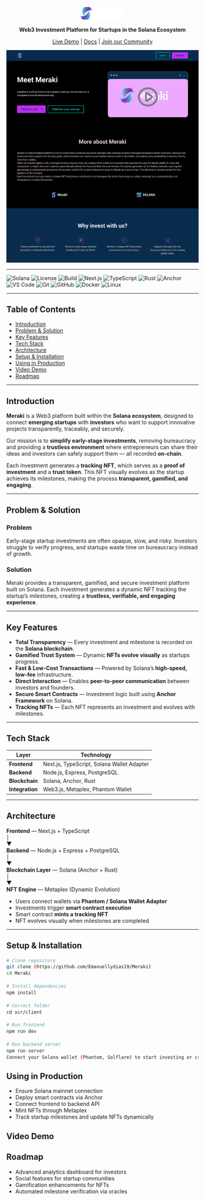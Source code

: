 <p align="center">
  <img src="./assets/logo.png" width="120" alt="Meraki Logo">
</p>


<p align="center">
  <strong>Web3 Investment Platform for Startups in the Solana Ecosystem</strong>
</p>

<p align="center">
  <a href="#">Live Demo</a> |
  <a href="https://docs.google.com/document/d/18PfbyGBLOJOzlAQJlJu0jYHTP6BmepTEQ7SUVY1t0gA/edit?usp=sharing">Docs</a> |
  <a href="https://discord.gg/V75mWm2k">Join our Community</a>


</p>

<p align="center">
  <img src="./assets/tela1.png" alt="Meraki Screenshot" width="800">
</p>

---

![Solana](https://img.shields.io/badge/Solana-0A0A0A?style=flat-square&logo=solana)
![License](https://img.shields.io/badge/license-MIT-green)
![Build](https://img.shields.io/badge/build-passing-brightgreen)
![Next.js](https://img.shields.io/badge/Next.js-black?style=flat-square&logo=next.js)
![TypeScript](https://img.shields.io/badge/TypeScript-007ACC?style=flat-square&logo=typescript)
![Rust](https://img.shields.io/badge/Rust-000000?style=flat-square&logo=rust)
![Anchor](https://img.shields.io/badge/Anchor-512DA8?style=flat-square&logo=solana)
![VS Code](https://img.shields.io/badge/VS%20Code-0078D4?style=flat-square&logo=visual-studio-code)
![Git](https://img.shields.io/badge/Git-F05032?style=flat-square&logo=git)
![GitHub](https://img.shields.io/badge/GitHub-181717?style=flat-square&logo=github)
![Docker](https://img.shields.io/badge/Docker-2496ED?style=flat-square&logo=docker)
![Linux](https://img.shields.io/badge/Linux-FCC624?style=flat-square&logo=linux)

---

## Table of Contents
- [Introduction](#introduction)
- [Problem & Solution](#problem--solution)
- [Key Features](#key-features)
- [Tech Stack](#tech-stack)
- [Architecture](#architecture)
- [Setup & Installation](#setup--installation)
- [Using in Production](#using-in-production)
- [Video Demo](#video-demo)
- [Roadmap](#roadmap)

---

## Introduction
**Meraki** is a Web3 platform built within the **Solana ecosystem**, designed to connect **emerging startups** with **investors** who want to support innovative projects transparently, traceably, and securely.

Our mission is to **simplify early-stage investments**, removing bureaucracy and providing a **trustless environment** where entrepreneurs can share their ideas and investors can safely support them — all recorded **on-chain**.

Each investment generates a **tracking NFT**, which serves as a **proof of investment** and a **trust token**. This NFT visually evolves as the startup achieves its milestones, making the process **transparent, gamified, and engaging**.

---

## Problem & Solution

### Problem
Early-stage startup investments are often opaque, slow, and risky. Investors struggle to verify progress, and startups waste time on bureaucracy instead of growth.

### Solution
Meraki provides a transparent, gamified, and secure investment platform built on Solana. Each investment generates a dynamic NFT tracking the startup’s milestones, creating a **trustless, verifiable, and engaging experience**.

---

## Key Features

- **Total Transparency** — Every investment and milestone is recorded on the **Solana blockchain**.  
- **Gamified Trust System** — Dynamic **NFTs evolve visually** as startups progress.  
- **Fast & Low-Cost Transactions** — Powered by Solana’s **high-speed, low-fee** infrastructure.  
- **Direct Interaction** — Enables **peer-to-peer communication** between investors and founders.  
- **Secure Smart Contracts** — Investment logic built using **Anchor Framework** on Solana.  
- **Tracking NFTs** — Each NFT represents an investment and evolves with milestones.  


---

## Tech Stack

| Layer | Technology |
|-------|-------------|
| **Frontend** | Next.js, TypeScript, Solana Wallet Adapter |
| **Backend** | Node.js, Express, PostgreSQL |
| **Blockchain** | Solana, Anchor, Rust |
| **Integration** | Web3.js, Metaplex, Phantom Wallet |

---

## Architecture
**Frontend** — Next.js + TypeScript  
│  
▼  
**Backend** — Node.js + Express + PostgreSQL  
│  
▼  
**Blockchain Layer** — Solana (Anchor + Rust)  
│  
▼  
**NFT Engine** — Metaplex (Dynamic Evolution)

- Users connect wallets via **Phantom / Solana Wallet Adapter**  
- Investments trigger **smart contract execution**  
- Smart contract **mints a tracking NFT**  
- NFT evolves visually when milestones are completed  

---

## Setup & Installation

```bash
# Clone repository
git clone (https://github.com/Emanuellydias19/Meraki)
cd Meraki

# Install dependencies
npm install

# Correct folder
cd scr/client

# Run frontend
npm run dev

# Run backend server
npm run server
Connect your Solana wallet (Phantom, Solflare) to start investing or creating projects.
```

## Using in Production
- Ensure Solana mainnet connection
- Deploy smart contracts via Anchor
- Connect frontend to backend API
- Mint NFTs through Metaplex
- Track startup milestones and update NFTs dynamically

## Video Demo

  
## Roadmap
- Advanced analytics dashboard for investors
- Social features for startup communities
- Gamification enhancements for NFTs
- Automated milestone verification via oracles





